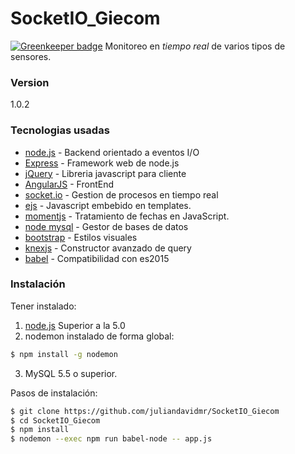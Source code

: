 # SocketIO_Giecom

[![Greenkeeper badge](https://badges.greenkeeper.io/juliandavidmr/SocketIO_Giecom.svg)](https://greenkeeper.io/)
Monitoreo en *tiempo real* de varios tipos de sensores.

### Version
1.0.2

### Tecnologias usadas

* [node.js] - Backend orientado a eventos I/O
* [Express] - Framework web de node.js
* [jQuery] - Libreria javascript para cliente
* [AngularJS] - FrontEnd
* [socket.io] - Gestion de procesos en tiempo real
* [ejs] - Javascript embebido en templates.
* [momentjs] - Tratamiento de fechas en JavaScript.
* [node mysql] - Gestor de bases de datos
* [bootstrap] - Estilos visuales
* [knexjs] - Constructor avanzado de query
* [babel] - Compatibilidad con es2015

### Instalación

Tener instalado:
1. [node.js] Superior a la 5.0
2. nodemon instalado de forma global:

```sh
$ npm install -g nodemon
```
3. MySQL 5.5 o superior.

Pasos de instalación:

```sh
$ git clone https://github.com/juliandavidmr/SocketIO_Giecom
$ cd SocketIO_Giecom
$ npm install
$ nodemon --exec npm run babel-node -- app.js
```

   [node.js]: <http://nodejs.org>
   [jQuery]: <http://jquery.com>   
   [express]: <http://expressjs.com>
   [AngularJS]: <http://angularjs.org>
   [Gulp]: <http://gulpjs.com>
   [socket.io]: <http://socket.io>
   [ejs]: <https://github.com/tj/ejs>
   [momentjs]: <http://momentjs.com/>
   [node mysql]: <https://github.com/felixge/node-mysql>
   [Bootstrap]: <http://getbootstrap.com/>
   [knexjs]: <http://knexjs.org/>
   [babel]: <https://babeljs.io/docs/setup/#installation>

